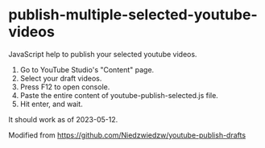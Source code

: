 # publish-multiple-selected-youtube-videos
JavaScript help to publish your selected youtube videos.
1. Go to YouTube Studio's "Content" page.
2. Select your draft videos.
3. Press F12 to open console.
4. Paste the entire content of youtube-publish-selected.js file.
5. Hit enter, and wait.

It should work as of 2023-05-12.

Modified from https://github.com/Niedzwiedzw/youtube-publish-drafts
